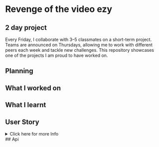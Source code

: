 # Revenge of the video ezy
## 2 day project
Every Friday, I collaborate with 3–5 classmates on a short-term project. Teams are announced on Thursdays, allowing me to work with different peers each week and tackle new challenges. This repository showcases one of the projects I am proud to have worked on.
## Planning 
## What I worked on
## What I learnt
## User Story 
<details>
  <summary>Click here for more Info</summary>
</details>
## Api
